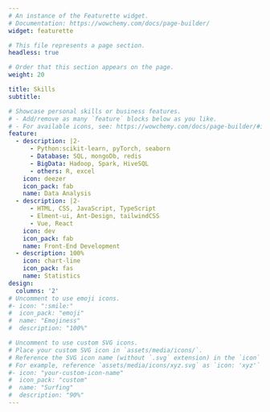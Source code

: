 ```yaml
---
# An instance of the Featurette widget.
# Documentation: https://wowchemy.com/docs/page-builder/
widget: featurette

# This file represents a page section.
headless: true

# Order that this section appears on the page.
weight: 20

title: Skills
subtitle:

# Showcase personal skills or business features.
# - Add/remove as many `feature` blocks below as you like.
# - For available icons, see: https://wowchemy.com/docs/page-builder/#icons
feature:
  - description: |2-
      - Python:scikit-learn, pyTorch, seaborn
      - Database: SQL, mongoDb, redis
      - BigData: Hadoop, Spark, HiveSQL
      - others: R, excel
    icon: deezer
    icon_pack: fab
    name: Data Analysis
  - description: |2-
      - HTML, CSS, JavaScript, TypeScript
      - Elment-ui, Ant-Design, tailwindCSS
      - Vue, React
    icon: dev
    icon_pack: fab
    name: Front-End Development
  - description: 100%
    icon: chart-line
    icon_pack: fas
    name: Statistics
design:
  columns: '2'
# Uncomment to use emoji icons.
#- icon: ":smile:"
#  icon_pack: "emoji"
#  name: "Emojiness"
#  description: "100%"

# Uncomment to use custom SVG icons.
# Place your custom SVG icon in `assets/media/icons/`.
# Reference the SVG icon name (without `.svg` extension) in the `icon` field.
# For example, reference `assets/media/icons/xyz.svg` as `icon: 'xyz'`
#- icon: "your-custom-icon-name"
#  icon_pack: "custom"
#  name: "Surfing"
#  description: "90%"
---
```

